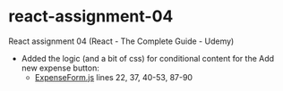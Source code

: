 # react-assignment-04
React assignment 04 (React - The Complete Guide - Udemy)

* Added the logic (and a bit of css) for conditional content for the Add new expense button: 
    * [ExpenseForm.js](https://github.com/Albert0led0/react-assignments/blob/d7faa29bb584c0acd1da4efdb7e2b18ec8dfedf2/src/components/Forms/ExpenseForm.js) lines 22, 37, 40-53, 87-90 
